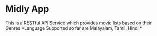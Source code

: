 # Midly App
This is a RESTful API Service which provides movie lists based on their Genres
*Language Supported so far are Malayalam, Tamil, Hindi *